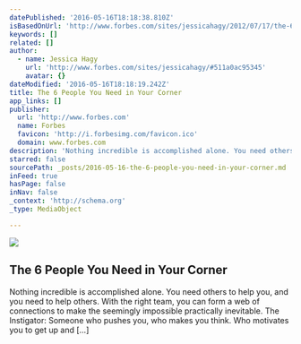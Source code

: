 ```yaml
---
datePublished: '2016-05-16T18:18:38.810Z'
isBasedOnUrl: 'http://www.forbes.com/sites/jessicahagy/2012/07/17/the-6-people-you-need-in-your-corner/#4356903d3523'
keywords: []
related: []
author:
  - name: Jessica Hagy
    url: 'http://www.forbes.com/sites/jessicahagy/#511a0ac95345'
    avatar: {}
dateModified: '2016-05-16T18:18:19.242Z'
title: The 6 People You Need in Your Corner
app_links: []
publisher:
  url: 'http://www.forbes.com'
  name: Forbes
  favicon: 'http://i.forbesimg.com/favicon.ico'
  domain: www.forbes.com
description: 'Nothing incredible is accomplished alone. You need others to help you, and you need to help others. With the right team, you can form a web of connections to make the seemingly impossible practically inevitable. The Instigator: Someone who pushes you, who makes you think. Who motivates you to get up and [...]'
starred: false
sourcePath: _posts/2016-05-16-the-6-people-you-need-in-your-corner.md
inFeed: true
hasPage: false
inNav: false
_context: 'http://schema.org'
_type: MediaObject

---
```

<article style=""><img src="http://blogs-images.forbes.com/thumbnails/blog_1829/pt_1829_329_o.jpg?t=1350928652" /><h1>The 6 People You Need in Your Corner</h1><p>Nothing incredible is accomplished alone. You need others to help you, and you need to help others. With the right team, you can form a web of connections to make the seemingly impossible practically inevitable. The Instigator: Someone who pushes you, who makes you think. Who motivates you to get up and [...]</p></article>